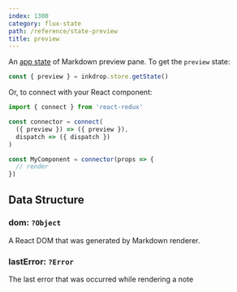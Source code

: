 ```yaml
---
index: 1300
category: flux-state
path: /reference/state-preview
title: preview
---
```


An [app state](/manual/flux-architecture) of Markdown preview pane.
To get the `preview` state:

```js
const { preview } = inkdrop.store.getState()
```

Or, to connect with your React component:

```js
import { connect } from 'react-redux'

const connector = connect(
  ({ preview }) => ({ preview }),
  dispatch => ({ dispatch })
)

const MyComponent = connector(props => {
  // render
})
```

## Data Structure

### dom: `?Object`

A React DOM that was generated by Markdown renderer.

### lastError: `?Error`

The last error that was occurred while rendering a note
